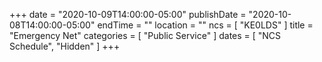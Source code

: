 +++
date = "2020-10-09T14:00:00-05:00"
publishDate = "2020-10-08T14:00:00-05:00"
endTime = ""
location = ""
ncs = [ "KE0LDS" ]
title = "Emergency Net"
categories = [ "Public Service" ]
dates = [ "NCS Schedule", "Hidden" ]
+++
